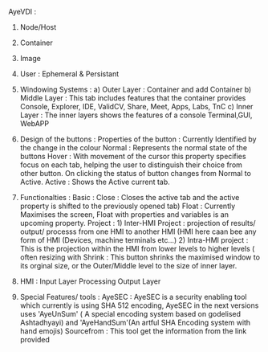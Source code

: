 AyeVDI :
1) Node/Host
2) Container
3) Image
4) User : Ephemeral & Persistant
5) Windowing Systems :
    a) Outer Layer : Container and add Container
    b) Middle Layer : This tab includes features that the container provides Console, Explorer, IDE, ValidCV, Share, Meet, Apps, Labs, TnC
    c) Inner Layer :  The inner layers shows the features of a console Terminal,GUI, WebAPP
    
6) Design of the buttons :
     Properties of the button : Currently Identified by the change in the colour
     Normal : Represents the normal state of the buttons
     Hover : With movement of the cursor this property specifies focus on each tab, helping the user to distinguish their choice from other      button. On clicking the status of button changes from Normal to Active.
     Active : Shows the Active current tab.
   
6) Functionalties :
    Basic : Close : Closes the active tab and the active property is shifted to the previously opened tab)
            Float : Currently Maximises the screen, Float with properties and variables is an upcoming property.
            Project : 1) Inter-HMI Project :  projection of results/ output/ processs from one HMI to another HMI  (HMI here caan bee any                         form of HMI (Devices, machine terminals etc...)
                      2) Intra-HMI project : This is the projection within the HMI from lower levels to higher levels ( often resizing with 
            Shrink :  This button shrinks the maximised window to its orginal size, or the Outer/Middle level to the size of inner layer.
7) HMI :
    Input Layer
    Processing
    Output Layer
    
 8) Special Features/ tools :
    AyeSEC : AyeSEC is a security enabling tool which currently is using SHA 512 encoding, AyeSEC in the next versions uses 'AyeUnSum' ( A special encoding system based on godelised Ashtadhyayi) and 'AyeHandSum'(An artful SHA Encoding system with hand emojis)
    Sourcefrom : This tool get the information from the link provided
   
